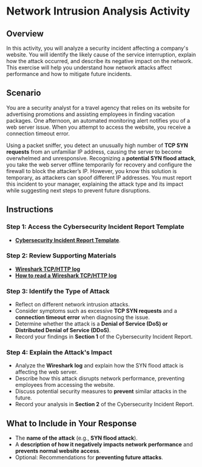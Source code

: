 # **Network Intrusion Analysis Activity**

## **Overview**

In this activity, you will analyze a security incident affecting a company's website. You will identify the likely cause of the service interruption, explain how the attack occurred, and describe its negative impact on the network. This exercise will help you understand how network attacks affect performance and how to mitigate future incidents.

## **Scenario**

You are a security analyst for a travel agency that relies on its website for advertising promotions and assisting employees in finding vacation packages. One afternoon, an automated monitoring alert notifies you of a web server issue. When you attempt to access the website, you receive a connection timeout error.

Using a packet sniffer, you detect an unusually high number of **TCP SYN requests** from an unfamiliar IP address, causing the server to become overwhelmed and unresponsive. Recognizing a **potential SYN flood attack**, you take the web server offline temporarily for recovery and configure the firewall to block the attacker’s IP. However, you know this solution is temporary, as attackers can spoof different IP addresses. You must report this incident to your manager, explaining the attack type and its impact while suggesting next steps to prevent future disruptions.

## **Instructions**

### Step 1: Access the Cybersecurity Incident Report Template

- **[Cybersecurity Incident Report Template](./Incident-report-template.docx)**.

### Step 2: Review Supporting Materials

- **[Wireshark TCP/HTTP log](./Wireshark-TCP_HTTP-log.csv)**
- **[How to read a Wireshark TCP/HTTP log](./How-to-read-a-Wireshark-TCP_HTTP-log.docx)**

### Step 3: Identify the Type of Attack

- Reflect on different network intrusion attacks.
- Consider symptoms such as excessive **TCP SYN requests** and a **connection timeout error** when diagnosing the issue.
- Determine whether the attack is a **Denial of Service (DoS) or Distributed Denial of Service (DDoS)**.
- Record your findings in **Section 1** of the Cybersecurity Incident Report.

### Step 4: Explain the Attack's Impact

- Analyze the **Wireshark log** and explain how the SYN flood attack is affecting the web server.
- Describe how this attack disrupts network performance, preventing employees from accessing the website.
- Discuss potential security measures to **prevent** similar attacks in the future.
- Record your analysis in **Section 2** of the Cybersecurity Incident Report.

## **What to Include in Your Response**

- The **name of the attack** (e.g., **SYN flood attack**).
- A **description of how it negatively impacts network performance** and **prevents normal website access**.
- Optional: Recommendations for **preventing future attacks**.
